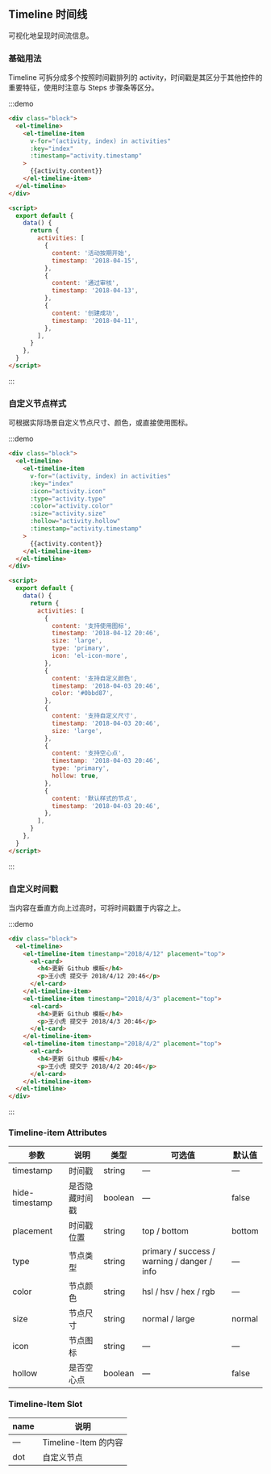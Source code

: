 ## Timeline 时间线

可视化地呈现时间流信息。

### 基础用法

Timeline 可拆分成多个按照时间戳排列的 activity，时间戳是其区分于其他控件的重要特征，使用时注意与 Steps 步骤条等区分。

:::demo

```html
<div class="block">
  <el-timeline>
    <el-timeline-item
      v-for="(activity, index) in activities"
      :key="index"
      :timestamp="activity.timestamp"
    >
      {{activity.content}}
    </el-timeline-item>
  </el-timeline>
</div>

<script>
  export default {
    data() {
      return {
        activities: [
          {
            content: '活动按期开始',
            timestamp: '2018-04-15',
          },
          {
            content: '通过审核',
            timestamp: '2018-04-13',
          },
          {
            content: '创建成功',
            timestamp: '2018-04-11',
          },
        ],
      }
    },
  }
</script>
```

:::

### 自定义节点样式

可根据实际场景自定义节点尺寸、颜色，或直接使用图标。

:::demo

```html
<div class="block">
  <el-timeline>
    <el-timeline-item
      v-for="(activity, index) in activities"
      :key="index"
      :icon="activity.icon"
      :type="activity.type"
      :color="activity.color"
      :size="activity.size"
      :hollow="activity.hollow"
      :timestamp="activity.timestamp"
    >
      {{activity.content}}
    </el-timeline-item>
  </el-timeline>
</div>

<script>
  export default {
    data() {
      return {
        activities: [
          {
            content: '支持使用图标',
            timestamp: '2018-04-12 20:46',
            size: 'large',
            type: 'primary',
            icon: 'el-icon-more',
          },
          {
            content: '支持自定义颜色',
            timestamp: '2018-04-03 20:46',
            color: '#0bbd87',
          },
          {
            content: '支持自定义尺寸',
            timestamp: '2018-04-03 20:46',
            size: 'large',
          },
          {
            content: '支持空心点',
            timestamp: '2018-04-03 20:46',
            type: 'primary',
            hollow: true,
          },
          {
            content: '默认样式的节点',
            timestamp: '2018-04-03 20:46',
          },
        ],
      }
    },
  }
</script>
```

:::

### 自定义时间戳

当内容在垂直方向上过高时，可将时间戳置于内容之上。

:::demo

```html
<div class="block">
  <el-timeline>
    <el-timeline-item timestamp="2018/4/12" placement="top">
      <el-card>
        <h4>更新 Github 模板</h4>
        <p>王小虎 提交于 2018/4/12 20:46</p>
      </el-card>
    </el-timeline-item>
    <el-timeline-item timestamp="2018/4/3" placement="top">
      <el-card>
        <h4>更新 Github 模板</h4>
        <p>王小虎 提交于 2018/4/3 20:46</p>
      </el-card>
    </el-timeline-item>
    <el-timeline-item timestamp="2018/4/2" placement="top">
      <el-card>
        <h4>更新 Github 模板</h4>
        <p>王小虎 提交于 2018/4/2 20:46</p>
      </el-card>
    </el-timeline-item>
  </el-timeline>
</div>
```

:::

### Timeline-item Attributes

| 参数           | 说明           | 类型    | 可选值                                      | 默认值 |
| -------------- | -------------- | ------- | ------------------------------------------- | ------ |
| timestamp      | 时间戳         | string  | —                                           | —      |
| hide-timestamp | 是否隐藏时间戳 | boolean | —                                           | false  |
| placement      | 时间戳位置     | string  | top / bottom                                | bottom |
| type           | 节点类型       | string  | primary / success / warning / danger / info | —      |
| color          | 节点颜色       | string  | hsl / hsv / hex / rgb                       | —      |
| size           | 节点尺寸       | string  | normal / large                              | normal |
| icon           | 节点图标       | string  | —                                           | —      |
| hollow         | 是否空心点     | boolean | —                                           | false  |

### Timeline-Item Slot

| name | 说明                 |
| ---- | -------------------- |
| —    | Timeline-Item 的内容 |
| dot  | 自定义节点           |
